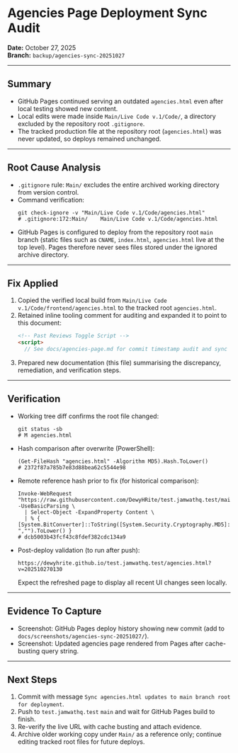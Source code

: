 # Agencies Page Deployment Sync Audit

**Date:** October 27, 2025  \
**Branch:** `backup/agencies-sync-20251027`

---

## Summary
- GitHub Pages continued serving an outdated `agencies.html` even after local testing showed new content.
- Local edits were made inside `Main/Live Code v.1/Code/`, a directory excluded by the repository root `.gitignore`.
- The tracked production file at the repository root (`agencies.html`) was never updated, so deploys remained unchanged.

---

## Root Cause Analysis
- `.gitignore` rule: `Main/` excludes the entire archived working directory from version control.
- Command verification:
  ```pwsh
  git check-ignore -v "Main/Live Code v.1/Code/agencies.html"
  # .gitignore:172:Main/    Main/Live Code v.1/Code/agencies.html
  ```
- GitHub Pages is configured to deploy from the repository root `main` branch (static files such as `CNAME`, `index.html`, `agencies.html` live at the top level). Pages therefore never sees files stored under the ignored archive directory.

---

## Fix Applied
1. Copied the verified local build from `Main/Live Code v.1/Code/frontend/agencies.html` to the tracked root `agencies.html`.
2. Retained inline tooling comment for auditing and expanded it to point to this document:
   ```html
   <!-- Past Reviews Toggle Script -->
   <script>
     // See docs/agencies-page.md for commit timestamp audit and sync details
   ```
3. Prepared new documentation (this file) summarising the discrepancy, remediation, and verification steps.

---

## Verification
- Working tree diff confirms the root file changed:
  ```pwsh
  git status -sb
  # M agencies.html
  ```
- Hash comparison after overwrite (PowerShell):
  ```pwsh
  (Get-FileHash "agencies.html" -Algorithm MD5).Hash.ToLower()
  # 2372f87a785b7e83d88bea62c5544e98
  ```
- Remote reference hash prior to fix (for historical comparison):
  ```pwsh
  Invoke-WebRequest "https://raw.githubusercontent.com/DewyHRite/test.jamwathq.test/main/agencies.html" -UseBasicParsing \
    | Select-Object -ExpandProperty Content \
    | % { [System.BitConverter]::ToString([System.Security.Cryptography.MD5]::Create().ComputeHash([System.Text.Encoding]::UTF8.GetBytes($_))).Replace("-","").ToLower() }
  # dcb5003b43fcf43c8fdef382cdc134a9
  ```
- Post-deploy validation (to run after push):
  ```text
  https://dewyhrite.github.io/test.jamwathq.test/agencies.html?v=202510270130
  ```
  Expect the refreshed page to display all recent UI changes seen locally.

---

## Evidence To Capture
- Screenshot: GitHub Pages deploy history showing new commit (add to `docs/screenshots/agencies-sync-20251027/`).
- Screenshot: Updated agencies page rendered from Pages after cache-busting query string.

---

## Next Steps
1. Commit with message `Sync agencies.html updates to main branch root for deployment`.
2. Push to `test.jamwathq.test` `main` and wait for GitHub Pages build to finish.
3. Re-verify the live URL with cache busting and attach evidence.
4. Archive older working copy under `Main/` as a reference only; continue editing tracked root files for future deploys.
